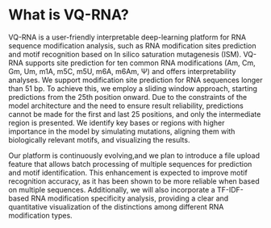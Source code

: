 # What is VQ-RNA?

VQ-RNA is a user-friendly interpretable deep-learning platform for RNA sequence modification analysis, such as RNA modification sites prediction and motif recognition based on In silico saturation mutagenesis (ISM). VQ-RNA supports site prediction for ten common RNA modifications (Am, Cm, Gm, Um, m1A, m5C, m5U, m6A, m6Am, Ψ) and offers interpretability analyses. We support modification site prediction for RNA sequences longer than 51 bp. To achieve this, we employ a sliding window approach, starting predictions from the 25th position onward. Due to the constraints of the model architecture and the need to ensure result reliability, predictions cannot be made for the first and last 25 positions, and only the intermediate region is presented. We identify key bases or regions with higher importance in the model by simulating mutations, aligning them with biologically relevant motifs, and visualizing the results.


Our platform is continuously evolving,and we plan to introduce a file upload feature that allows batch processing of
multiple sequences for prediction and motif identification.
This enhancement is expected to improve motif recognition accuracy, as it has been shown
to be more reliable when based on multiple sequences. Additionally,
we will also incorporate a TF-IDF-based RNA modification specificity analysis,
providing a clear and quantitative visualization of the distinctions among different RNA modification types.